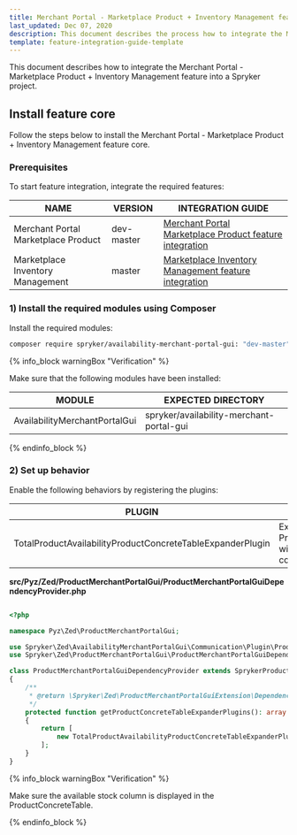 ```yaml
---
title: Merchant Portal - Marketplace Product + Inventory Management feature integration
last_updated: Dec 07, 2020
description: This document describes the process how to integrate the Marketplace Product + Inventory Management feature into a Spryker project.
template: feature-integration-guide-template
---
```


This document describes how to integrate the Merchant Portal - Marketplace Product + Inventory Management feature into a Spryker project.

## Install feature core

Follow the steps below to install the Merchant Portal - Marketplace Product + Inventory Management feature core.

### Prerequisites

To start feature integration, integrate the required features:

| NAME | VERSION | INTEGRATION GUIDE |
|-|-|-|
| Merchant Portal Marketplace Product | dev-master | [Merchant Portal Marketplace Product feature integration](/docs/marketplace/dev/feature-integration-guides/{{page.version}}/merchant-portal-marketplace-product-feature-integration.html) |
| Marketplace Inventory Management | master | [Marketplace Inventory Management feature integration](/docs/marketplace/dev/feature-integration-guides/{{page.version}}/marketplace-product-inventory-management-feature-integration.html)  |

### 1) Install the required modules using Composer

Install the required modules:

```bash
composer require spryker/availability-merchant-portal-gui: "dev-master" --update-with-dependencies
```
{% info_block warningBox "Verification" %}

Make sure that the following modules have been installed:

| MODULE | EXPECTED DIRECTORY |
|-|-|
| AvailabilityMerchantPortalGui | spryker/availability-merchant-portal-gui |

{% endinfo_block %}


### 2) Set up behavior

Enable the following behaviors by registering the plugins:

| PLUGIN | DESCRIPTION | PREREQUISITES | NAMESPACE |
|-|-|-|-|
| TotalProductAvailabilityProductConcreteTableExpanderPlugin | Expands ProductConcreteTable with Available stock column data. | None | Spryker\Zed\MerchantProduct\Communication\Plugin\Product |

**src/Pyz/Zed/ProductMerchantPortalGui/ProductMerchantPortalGuiDependencyProvider.php**

```php

<?php

namespace Pyz\Zed\ProductMerchantPortalGui;

use Spryker\Zed\AvailabilityMerchantPortalGui\Communication\Plugin\ProductMerchantPortalGui\TotalProductAvailabilityProductConcreteTableExpanderPlugin;
use Spryker\Zed\ProductMerchantPortalGui\ProductMerchantPortalGuiDependencyProvider as SprykerProductMerchantPortalGuiDependencyProvider;

class ProductMerchantPortalGuiDependencyProvider extends SprykerProductMerchantPortalGuiDependencyProvider
{
    /**
     * @return \Spryker\Zed\ProductMerchantPortalGuiExtension\Dependency\Plugin\ProductConcreteTableExpanderPluginInterface[]
     */
    protected function getProductConcreteTableExpanderPlugins(): array
    {
        return [
            new TotalProductAvailabilityProductConcreteTableExpanderPlugin(),
        ];
    }
}
```

{% info_block warningBox "Verification" %}

Make sure the available stock column is displayed in the ProductConcreteTable.

{% endinfo_block %}
